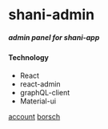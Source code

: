 # shani-admin

##### admin panel for shani-app

#### Technology

- React
- react-admin
- graphQL-client
- Material-ui

[account](https://github.com/penhersky/shami-account-back)
[borsch](https://github.com/penhersky/shani-borsch)
